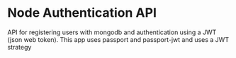 # Node Authentication API

API for registering users with mongodb and authentication using a JWT (json web token). This app uses passport and passport-jwt and uses a JWT strategy 
